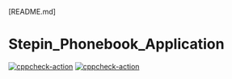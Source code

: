 [README.md]
# Stepin_Phonebook_Application
[![cppcheck-action](https://github.com/mlsowjanya2000/Stepin_Phonebook_Application/actions/workflows/cppcheck.yml/badge.svg)](https://github.com/mlsowjanya2000/Stepin_Phonebook_Application/actions/workflows/cppcheck.yml)
[![cppcheck-action](https://github.com/mlsowjanya2000/Stepin_Phonebook_Application/actions/workflows/cppcheck.yml/badge.svg)](https://github.com/mlsowjanya2000/Stepin_Phonebook_Application/actions/workflows/cppcheck.yml)
